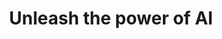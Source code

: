 ---
title: 'Unleash the power of AI'
description: "With the built-in language features and Ballerina library features, incorporating AI into your integrations can be done in a matter of seconds, enabling you to quickly build intelligent and efficient workflows."
image: 'images/Vectors-05.png'
url: '/usecases/ai/'
---